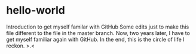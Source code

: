 # hello-world
Introduction to get myself familar with GitHub
Some edits just to make this file different to the file in the master branch.
Now, two years later, I have to get myself familiar again with GitHub. In the end, this is the circle of life I reckon. >.<
